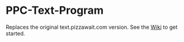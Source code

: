 # PPC-Text-Program
Replaces the original text.pizzawait.com version. See the <a href="https://github.com/Lord-Vader4606/PPC-Text-Program/wiki">Wiki</a> to get started.
